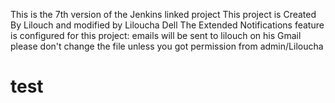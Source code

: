 This is the 7th version of the Jenkins linked project
This project is Created By Lilouch and modified by Liloucha Dell
The Extended Notifications feature is configured for this project: emails will be sent to lilouch on his Gmail
please don't change the file unless you got permission from admin/Liloucha
# test
